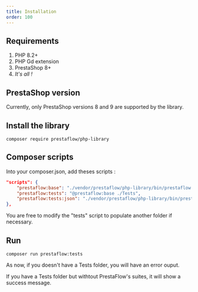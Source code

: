 ```yaml
---
title: Installation
order: 100
---
```


## Requirements

1. PHP 8.2+
2. PHP Gd extension
3. PrestaShop 8+
4. *It's all !*

## PrestaShop version

Currently, only PrestaShop versions 8 and 9 are supported by the library.

## Install the library

```shell
composer require prestaflow/php-library
```

## Composer scripts

Into your composer.json, add theses scripts :

``` json
"scripts": {
    "prestaflow:base": "./vendor/prestaflow/php-library/bin/prestaflow run",
    "prestaflow:tests": "@prestaflow:base ./Tests",
    "prestaflow:tests:json": "./vendor/prestaflow/php-library/bin/prestaflow run --output=JSON ./Tests"
},
```

You are free to modify the "tests" script to populate another folder if necessary.

## Run

```shell
composer run prestaflow:tests
```

As now, if you doesn't have a Tests folder, you will have an error ouput.

If you have a Tests folder but withtout PrestaFlow's suites, it will show a success message.

